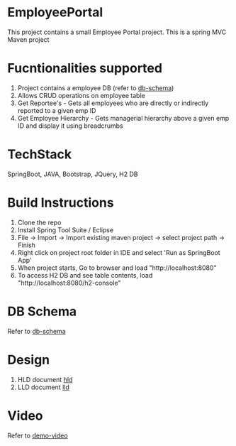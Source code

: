 # EmployeePortal
This project contains a small Employee Portal project.
This is a spring MVC Maven project

# Fucntionalities supported
1.  Project contains a employee DB (refer to [db-schema]())
2. Allows CRUD operations on employee table 
3. Get Reportee's - Gets all employees who are directly or indirectly reported to a given emp ID
4. Get Employee Hierarchy - Gets managerial hierarchy above a given emp ID and display it using breadcrumbs

# TechStack
SpringBoot, JAVA, Bootstrap, JQuery, H2 DB

# Build Instructions
1. Clone the repo
2. Install Spring Tool Suite / Eclipse
3. File -> Import -> Import existing maven project -> select project path -> Finish
4. Right click on project root folder in IDE and select 'Run as SpringBoot App'
5. When project starts, Go to browser and load "http://localhost:8080"
6. To access H2 DB and see table contents, load "http://localhost:8080/h2-console"

# DB Schema
Refer to [db-schema]()

# Design
1. HLD document [hld]()
2. LLD document [lld]()

# Video
Refer to [demo-video]()
